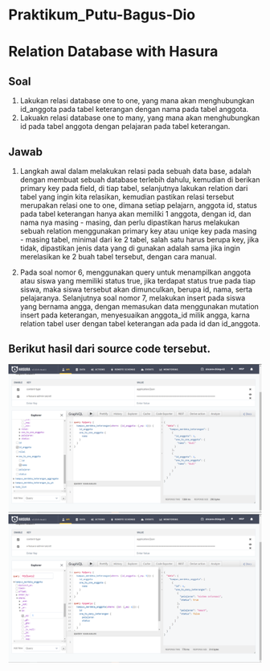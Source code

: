 # Praktikum_Putu-Bagus-Dio
# Relation Database with Hasura

## Soal
1. Lakukan relasi database one to one, yang mana akan menghubungkan id_anggota pada tabel keterangan dengan nama pada tabel anggota.
2. Lakuakn relasi database one to many, yang mana akan menghubungkan id pada tabel anggota dengan pelajaran pada tabel keterangan.

## Jawab

1. Langkah awal dalam melakukan relasi pada sebuah data base, adalah dengan membuat sebuah database terlebih dahulu, kemudian di berikan primary key pada field, di tiap tabel, selanjutnya lakukan relation dari tabel yang ingin kita relasikan, kemudian pastikan relasi tersebut merupakan relasi one to one, dimana setiap pelajarn, anggota id, status pada tabel keterangan hanya akan memiliki 1 anggota, dengan id, dan nama nya masing - masing, dan perlu dipastikan harus melakukan sebuah relation menggunakan primary key atau uniqe key pada masing - masing tabel, minimal dari ke 2 tabel, salah satu harus berupa key, jika tidak, dipastikan jenis data yang di gunakan adalah sama jika ingin merelasikan ke 2 buah tabel tersebut, dengan cara manual.

2. Pada soal nomor 6, menggunakan query untuk menampilkan anggota atau siswa yang memiliki status true, jika terdapat status true pada tiap siswa, maka siswa tersebut akan dimunculkan, berupa id, nama, serta pelajaranya. Selanjutnya soal nomor 7, melakukan insert pada siswa yang bernama angga, dengan memasukan data menggunakan mutation insert pada keterangan, menyesuaikan anggota_id milik angga, karna relation tabel user dengan tabel keterangan ada pada id dan id_anggota.


## Berikut hasil dari source code tersebut. 
![Screenshot](../screenshot/Screenshot-Soal1-OneToOneUser.png)
![Screenshot](../screenshot/Screenshot-Soal2-OneToManyKeterangan.png)